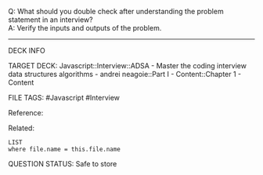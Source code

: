 Q: What should you double check after understanding the problem statement in an interview?  
A: Verify the inputs and outputs of the problem.
<!--ID: 1693659900648-->

---

DECK INFO

TARGET DECK: Javascript::Interview::ADSA - Master the coding interview data structures algorithms - andrei neagoie::Part I - Content::Chapter 1 - Content

FILE TAGS: #Javascript #Interview

Reference:

Related:

```dataview
LIST
where file.name = this.file.name
```


QUESTION STATUS: Safe to store